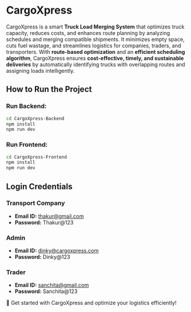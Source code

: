 # CargoXpress

CargoXpress is a smart **Truck Load Merging System** that optimizes truck capacity, reduces costs, and enhances route planning by analyzing schedules and merging compatible shipments. It minimizes empty space, cuts fuel wastage, and streamlines logistics for companies, traders, and transporters. With **route-based optimization** and an **efficient scheduling algorithm**, CargoXpress ensures **cost-effective, timely, and sustainable deliveries** by automatically identifying trucks with overlapping routes and assigning loads intelligently. 

## How to Run the Project

### Run Backend:
```bash
cd CargoXpress-Backend
npm install
npm run dev
```

### Run Frontend:
```bash
cd CargoXpress-Frontend
npm install
npm run dev
```

## Login Credentials

### Transport Company
- **Email ID:** thakur@gmail.com  
- **Password:** Thakur@123  

### Admin
- **Email ID:** dinky@cargoxpress.com  
- **Password:** Dinky@123  

### Trader
- **Email ID:** sanchita@gmail.com  
- **Password:** Sanchita@123  

🚀 Get started with CargoXpress and optimize your logistics efficiently!
